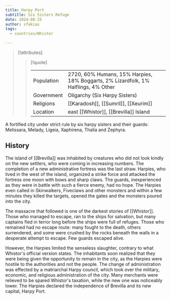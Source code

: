 ```yaml
---
title: Harpy Port
subtitle: Six Sisters Refuge
date: 2024-08-25
author: sfakias
tags:
  - countries/Whistor

---
```

> [!attributes]
> 
> > [!quote]
> >
> > | | |
> > | --- | --- |
> > | Population | 2720, 60% Humans, 15% Harpies, 18% Boggarts, 2% Lizardfolk, 1% Halflings, 4% Other |
> > | Government | Oligarchy (Six Harpy Sisters) |
> > | Religions | [[Karadosh]], [[Sumril]], [[Xeurim]] |
> > | Location | east [[Whistor]], [[Brevilla]] Island |

A fortified city under strict rule by six harpy sisters and their guards: Melissara, Melady, Ligeia, Xaphirena, Thalia and Zephyra.

## History

The island of [[Brevilla]] was inhabited by creatures who did not look kindly on the new settlers, who were coming in increasing numbers. The completion of a new administrative fortress was the last straw. Harpies, who lived in the west of the island, organized a strike force and attacked the fortress one moon with bows and sharp claws. The guards, inexperienced as they were in battle with such a fierce enemy, had no hope. The Harpies even called in Skinwalkers, Fiveclaws and other monsters and within a few minutes they killed the targets, opened the gates and the monsters poured into the city.

The massacre that followed is one of the darkest stories of [[Whistor]]. Those who managed to escape, ran to the ships for salvation, but many captains fled in terror long before the ships were full of refuges. Those who remained had no escape route: many fought to the death, others surrendered, and some were crushed by the rocks beneath the walls in a desperate attempt to escape. Few guards escaped alive.

However, the Harpies limited the senseless slaughter, contrary to what Whistor's official version states. The inhabitants soon realized that they were being given the opportunity to remain in the city, as the Harpies were hostile to the authorities and not the people. The change of administration was effected by a matriarchal Harpy council, which took over the military, economic, and religious administration of the city. Many merchants were relieved to be spared Whistor's taxation, while the new one was noticeably lower. The Harpies declared the independence of Brevilla and its new capital, Harpy Port.